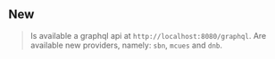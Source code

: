 New
---

>Is available a graphql api at `http://localhost:8080/graphql`.
>Are available new providers, namely: `sbn`, `mcues` and `dnb`.
